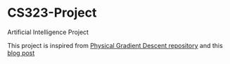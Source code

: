 # CS323-Project
Artificial Intelligence Project 

This project is inspired from [Physical Gradient Descent repository](https://github.com/chrisfosterelli/physical-gradient-descent) and this [blog post](https://fosterelli.co/executing-gradient-descent-on-the-earth)
